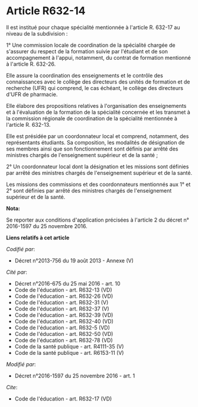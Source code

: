 # Article R632-14

Il est institué pour chaque spécialité mentionnée à l'article R. 632-17 au niveau de la subdivision : 

1° Une commission locale de coordination de la spécialité chargée de s'assurer du respect de la formation suivie par
l'étudiant et de son accompagnement à l'appui, notamment, du contrat de formation mentionné à l'article R. 632-26. 

Elle assure la coordination des enseignements et le contrôle des connaissances avec le collège des directeurs des unités de
formation et de recherche (UFR) qui comprend, le cas échéant, le collège des directeurs d'UFR de pharmacie. 

Elle élabore des propositions relatives à l'organisation des enseignements et à l'évaluation de la formation de la spécialité
concernée et les transmet à la commission régionale de coordination de la spécialité mentionnée à l'article R. 632-13. 

Elle est présidée par un coordonnateur local et comprend, notamment, des représentants étudiants. Sa composition, les
modalités de désignation de ses membres ainsi que son fonctionnement sont définis par arrêté des ministres chargés de
l'enseignement supérieur et de la santé ; 

2° Un coordonnateur local dont la désignation et les missions sont définies par arrêté des ministres chargés de
l'enseignement supérieur et de la santé. 

Les missions des commissions et des coordonnateurs mentionnés aux 1° et 2° sont définies par arrêté des ministres chargés de
l'enseignement supérieur et de la santé.

**Nota:**

Se reporter aux conditions d'application précisées à l'article 2 du décret n° 2016-1597 du 25 novembre 2016.

**Liens relatifs à cet article**

_Codifié par_:

  - Décret n°2013-756 du 19 août 2013 -  Annexe (V)

_Cité par_:

  - Décret n°2016-675 du 25 mai 2016 - art. 10
  - Code de l'éducation - art. R632-13 (VD)
  - Code de l'éducation - art. R632-26 (VD)
  - Code de l'éducation - art. R632-31 (V)
  - Code de l'éducation - art. R632-37 (V)
  - Code de l'éducation - art. R632-39 (VD)
  - Code de l'éducation - art. R632-40 (VD)
  - Code de l'éducation - art. R632-5 (VD)
  - Code de l'éducation - art. R632-50 (VD)
  - Code de l'éducation - art. R632-78 (VD)
  - Code de la santé publique - art. R4111-35 (V)
  - Code de la santé publique - art. R6153-11 (V)

_Modifié par_:

  - Décret n°2016-1597 du 25 novembre 2016 - art. 1

_Cite_:

  - Code de l'éducation - art. R632-17 (VD)
